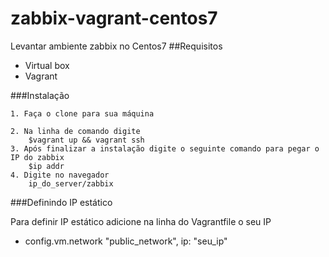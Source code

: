 # zabbix-vagrant-centos7
Levantar ambiente zabbix no Centos7
##Requisitos

* Virtual box
* Vagrant

###Instalação

	1. Faça o clone para sua máquina

	2. Na linha de comando digite
		$vagrant up && vagrant ssh
	3. Após finalizar a instalação digite o seguinte comando para pegar o IP do zabbix
		$ip addr
	4. Digite no navegador
		ip_do_server/zabbix

###Definindo IP estático

Para definir IP estático adicione na linha do Vagrantfile o seu IP

* config.vm.network "public_network", ip: "seu_ip"
